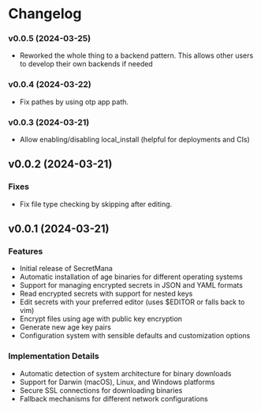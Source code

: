<!-- @format -->

# Changelog

### v0.0.5 (2024-03-25)

- Reworked the whole thing to a backend pattern. This allows other users to develop their own backends if needed

### v0.0.4 (2024-03-22)

- Fix pathes by using otp app path.

### v0.0.3 (2024-03-21)

- Allow enabling/disabling local_install (helpful for deployments and CIs)

## v0.0.2 (2024-03-21)

### Fixes

- Fix file type checking by skipping after editing.

## v0.0.1 (2024-03-21)

### Features

- Initial release of SecretMana
- Automatic installation of age binaries for different operating systems
- Support for managing encrypted secrets in JSON and YAML formats
- Read encrypted secrets with support for nested keys
- Edit secrets with your preferred editor (uses $EDITOR or falls back to vim)
- Encrypt files using age with public key encryption
- Generate new age key pairs
- Configuration system with sensible defaults and customization options

### Implementation Details

- Automatic detection of system architecture for binary downloads
- Support for Darwin (macOS), Linux, and Windows platforms
- Secure SSL connections for downloading binaries
- Fallback mechanisms for different network configurations
